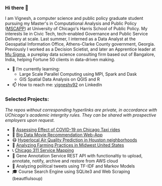 ### Hi there 👋

I am Vignesh, a computer science and public policy graduate student pursuing my Master's in Computational Analysis and Public Policy ([MSCAPP](https://capp.uchicago.edu/)) at University of Chicago's Harris School of Public Policy. My interests lie in Civic Tech, tech-enabled Governance and Public Service Delivery at scale. Last summer, I interned as a Data Analyst at the Geospatial Information Office, Athens-Clarke County government, Georgia. Previously I worked as a Decision Scietist, and later an Apprentice leader at [Mu Sigma](https://www.mu-sigma.com/), a pureplay data science consulting firm based out of Bangalore, India, helping Fortune 50 clients in data-driven making.

- 🌱 I’m currently learning:
  - Large Scale Parallel Computing using MPI, Spark and Dask
  - GIS Spatial Data Analysis on QGIS and R
- 📫 How to reach me: [vigneshv92](https://www.linkedin.com/in/vigneshv92/) on LinkedIn

### Selected Projects:
*The repos without corresponding hyperlinks are private, in accordance with UChicago's academic intergrity rules. They can be shared with prospective employers upon request.*

- 🚕 [Assessing Effect of COVID-19 on Chicago Taxi rides](https://github.com/v4vigtory/Impact-of-COVID-19-on-Chicago-Taxi-rides)
- 🍿 [Big Data Movie Recommendation Web-App](https://github.com/v4vigtory/Big-Data-Movie-Recommendation-App)
- 😷 [Hyperlocal Air Quality Prediction in Houston neighborhoods](https://github.com/v4vigtory/Hyperlocal-Air-Quality-Prediction-in-Houston-neighborhoods)
- 🌾 [Analyzing Farming Practices in Midwest United States](https://github.com/v4vigtory/Analyzing-Farming-Practices-in-Midwest-United-States)
- 📞 [Chicago 311 Service Mapping](https://github.com/v4vigtory/Chicago-311-Service-Mapping)
- 🧬 Gene Annotation Service REST API with functionaltiy to upload, annotate, notify, archive and restore from AWS cloud
- 💬 Analyzing political tweets using TF-IDF and Markov Models
- 🎓 Course Search Engine using SQLite3 and Web Scraping (beautfiulsoup)

<!--
**v4vigtory/v4vigtory** is a ✨ _special_ ✨ repository because its `README.md` (this file) appears on your GitHub profile.

Here are some ideas to get you started:

- 🔭 I’m currently working on ...
- 🌱 I’m currently learning ...
- 👯 I’m looking to collaborate on ...
- 🤔 I’m looking for help with ...
- 💬 Ask me about ...
- 📫 How to reach me: ...
- 😄 Pronouns: ...
- ⚡ Fun fact: ...
-->
